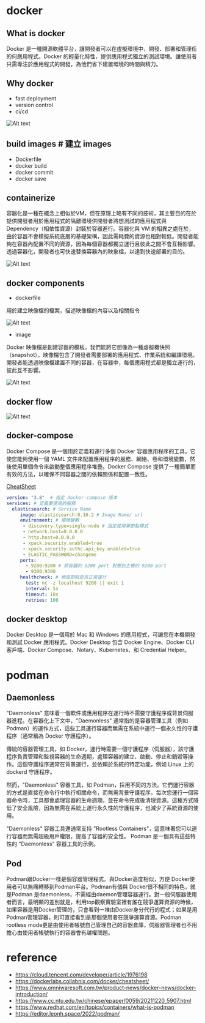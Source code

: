 # docker

## What is docker

Docker 是一種開源軟體平台，讓開發者可以在虛擬環境中，開發、部署和管理任的何應用程式。Docker 的輕量化特性，提供應用程式獨立的測試環境。讓使用者只需專注於應用程式的開發，為他們省下建置環境的時間與精力。

## Why docker

- fast deployment
- version control
- ci/cd

![Alt text](images/docker-1.png)

## build images # 建立 images
  - Dockerfile
  - docker build
  - docker commit
  - docker save

## containerize

容器化是一種在概念上相似於VM，但在原理上略有不同的技術，其主要目的在於提供開發者用於應用程式的隔離環境供開發者將想測試的應用程式與 Dependency（相依性資源）封裝於容器進行。容器化與 VM 的相異之處在於，由於容器不會模擬系統底層的基礎架構，因此需耗費的資源也相對較低。開發者能夠在容器內配置不同的資源，因為每個容器都獨立運行且彼此之間不會互相影響。透過容器化，開發者也可快速替換容器內的映象檔，以達到快速部署的目的。

![Alt text](images/docker-2.png)

## docker components

- dockerfile

用於建立映像檔的檔案，描述映像檔的內容以及相關指令

![Alt text](images/docker-3.png)

- image

Docker 映像檔是創建容器的模板，我們能將它想像為一種虛擬機快照（snapshot），映像檔包含了開發者需要部署的應用程式、作業系統和編譯環境。開發者能透過映像檔建置不同的容器，在容器中，每個應用程式都是獨立運行的，彼此互不影響。

![Alt text](images/docker-4.png)

## docker flow

![Alt text](images/docker-5.png)


## docker-compose

Docker Compose 是一個用於定義和運行多個 Docker 容器應用程序的工具。它使您能夠使用一個 YAML 文件來配置應用程序的服務、網絡、卷和環境變數，然後使用單個命令來啟動整個應用程序堆疊。Docker Compose 提供了一種簡單而有效的方法，以確保不同容器之間的依賴關係和配置一致性。

[CheatSheet](https://devhints.io/docker-compose)

```yaml
version: "3.8"  # 指定 docker-compose 版本
services: # 定義要使用的服務
  elasticsearch: # Service Name
     image: elasticsearch:8.10.2 # Image Name/ url
     environment: # 環境變數
      - discovery.type=single-node # 指定使用單節點模式
      - network.host=0.0.0.0
      - http.host=0.0.0.0
      - xpack.security.enabled=true
      - xpack.security.authc.api_key.enabled=true
      - ELASTIC_PASSWORD=changeme
     ports:
       - 9200:9200 # 將容器的 9200 port 對應到主機的 9200 port
       - 9300:9300   
     healthcheck: # 檢查節點是否正常運行
       test: nc -z localhost 9200 || exit 1
       interval: 5s
       timeout: 10s
       retries: 100
```

## docker desktop

Docker Desktop 是一個用於 Mac 和 Windows 的應用程式，可讓您在本機開發和測試 Docker 應用程式。Docker Desktop 包含 Docker Engine、Docker CLI 客戶端、Docker Compose、Notary、Kubernetes、和 Credential Helper。

# podman

## Daemonless

"Daemonless" 意味着一個軟件或應用程序在運行時不需要守護程序或背景伺服器進程。在容器化上下文中，"Daemonless" 通常指的是容器管理工具（例如 Podman）的運作方式，這些工具運行容器而無需在系統中運行一個永久性的守護程序（通常稱為 Docker 守護程序）。

傳統的容器管理工具，如 Docker，運行時需要一個守護程序（伺服器），該守護程序負責管理和監視容器的生命週期，處理容器的建立、啟動、停止和銷毀等操作。這個守護程序通常在背景運行，並依賴於系統的特定功能，例如 Linux 上的dockerd 守護程序。

然而，"Daemonless" 容器工具，如 Podman，採用不同的方法。它們運行容器的方式是直接在命令行中執行相關命令，而無需背景守護程序。每次您運行一個容器命令時，工具都會處理容器的生命週期，並在命令完成後清理資源。這種方式降低了安全風險，因為無需在系統上運行永久性的守護程序，也減少了系統資源的使用。

"Daemonless" 容器工具還通常支持 "Rootless Containers"，這意味著您可以運行容器而無需超級用戶權限，提高了容器的安全性。 Podman 是一個具有這些特性的 "Daemonless" 容器工具的示例。

## Pod

Podman跟Docker一樣是個容器管理程式。與Docker高度相似，方便 Docker使用者可以無痛轉移到Podman平台。Podman有個與 Docker很不相同的特色，就是Podman 是daemonless，不需經由daemon管理容器運行。對一般伺服器使用者而言，最明顯的差別就是，利用top觀察實驗室裡有誰在競爭運算資源的時候，如果容器是用Docker管理的，只會看到一堆由Docker身分代行的程式；如果是用Podman管理容器，則可直接看到是那個使用者在競爭運算資源。Podman rootless mode更是由使用者帳號自己管理自己的容器倉庫，伺服器管理者也不用擔心由使用者帳號執行的容器會有越權問題。


# reference

- https://cloud.tencent.com/developer/article/1976198
- https://dockerlabs.collabnix.com/docker/cheatsheet/
- https://www.omniwaresoft.com.tw/product-news/docker-news/docker-introduction/
- https://www.cc.ntu.edu.tw/chinese/epaper/0059/20211220_5907.html
- https://www.redhat.com/en/topics/containers/what-is-podman
- https://editor.leonh.space/2022/podman/
